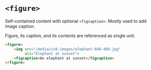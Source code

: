 # `<figure>`

Self-contained content with optional `<figcaption>`. Mostly used to add image caption.

Figure, its caption, and its contents are referenced as single unit.

```html
<figure>
    <img src="/media/cc0-images/elephant-660-480.jpg"
         alt="Elephant at sunset">
    <figcaption>An elephant at sunset</figcaption>
</figure>
```
